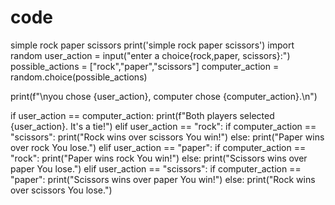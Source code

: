 # code
simple rock paper scissors
print('simple rock paper scissors')
import random
user_action = input("enter a choice{rock,paper, scissors}:")
possible_actions = ["rock","paper","scissors"]
computer_action = random.choice(possible_actions)

print(f"\nyou chose {user_action}, computer chose {computer_action}.\n")

if user_action == computer_action:
    print(f"Both players selected {user_action}. It's a tie!")
elif user_action == "rock":
    if computer_action == "scissors":
        print("Rock wins over scissors You win!")
    else:
        print("Paper wins over rock You lose.")
elif user_action == "paper":
    if computer_action == "rock":
        print("Paper wins rock You win!")
    else:
        print("Scissors wins over paper You lose.")
elif user_action == "scissors":
    if computer_action == "paper":
        print("Scissors wins over paper You win!")
    else:
        print("Rock wins over scissors You lose.")
